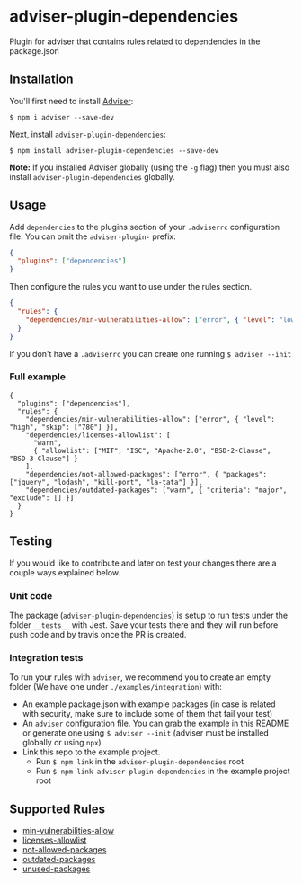 # adviser-plugin-dependencies

Plugin for adviser that contains rules related to dependencies in the package.json

## Installation

You'll first need to install [Adviser](https://www.npmjs.com/package/adviser):

```
$ npm i adviser --save-dev
```

Next, install `adviser-plugin-dependencies`:

```
$ npm install adviser-plugin-dependencies --save-dev
```

**Note:** If you installed Adviser globally (using the `-g` flag) then you must also install `adviser-plugin-dependencies` globally.

## Usage

Add `dependencies` to the plugins section of your `.adviserrc` configuration file. You can omit the `adviser-plugin-` prefix:

```json
{
  "plugins": ["dependencies"]
}
```

Then configure the rules you want to use under the rules section.

```json
{
  "rules": {
    "dependencies/min-vulnerabilities-allow": ["error", { "level": "low", "skip": ["780"] }]
  }
}
```

If you don't have a `.adviserrc` you can create one running `$ adviser --init`

### Full example

```
{
  "plugins": ["dependencies"],
  "rules": {
    "dependencies/min-vulnerabilities-allow": ["error", { "level": "high", "skip": ["780"] }],
    "dependencies/licenses-allowlist": [
      "warn",
      { "allowlist": ["MIT", "ISC", "Apache-2.0", "BSD-2-Clause", "BSD-3-Clause"] }
    ],
    "dependencies/not-allowed-packages": ["error", { "packages": ["jquery", "lodash", "kill-port", "la-tata"] }],
    "dependencies/outdated-packages": ["warn", { "criteria": "major", "exclude": [] }]
  }
}
```

## Testing

If you would like to contribute and later on test your changes there are a couple ways explained below.

### Unit code

The package (`adviser-plugin-dependencies`) is setup to run tests under the folder `__tests__` with Jest. Save your tests there and they will run before push code and by travis once the PR is created.

### Integration tests

To run your rules with `adviser`, we recommend you to create an empty folder (We have one under `./examples/integration`) with:

- An example package.json with example packages (in case is related with security, make sure to include some of them that fail your test)
- An `adviser` configuration file. You can grab the example in this README or generate one using `$ adviser --init` (adviser must be installed globally or using `npx`)
- Link this repo to the example project.
  - Run `$ npm link` in the `adviser-plugin-dependencies` root
  - Run `$ npm link adviser-plugin-dependencies` in the example project root

## Supported Rules

- [min-vulnerabilities-allow](docs/rules/min-vulnerabilities-allow.md)
- [licenses-allowlist](docs/rules/licenses-allowlist.md)
- [not-allowed-packages](docs/rules/not-allowed-packages.md)
- [outdated-packages](docs/rules/outdated-packages.md)
- [unused-packages](docs/rules/unused-packages.md)

